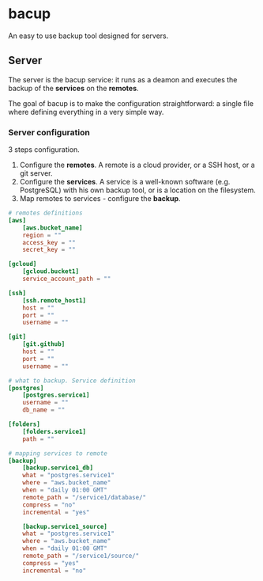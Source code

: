 # bacup

An easy to use backup tool designed for servers.

## Server

The server is the bacup service: it runs as a deamon and executes the backup of the **services** on the **remotes**.

The goal of bacup is to make the configuration straightforward: a single file where defining everything in a very simple way.


### Server configuration

3 steps configuration.

1. Configure the **remotes**. A remote is a cloud provider, or a SSH host, or a git server.
2. Configure the **services**. A service is a well-known software (e.g. PostgreSQL) with his own backup tool, or is a location on the filesystem.
3. Map remotes to services - configure the **backup**.



```toml
# remotes definitions
[aws]
    [aws.bucket_name]
    region = ""
    access_key = ""
    secret_key = ""

[gcloud]
    [gcloud.bucket1]
    service_account_path = ""

[ssh]
    [ssh.remote_host1]
    host = ""
    port = ""
    username = ""

[git]
    [git.github]
    host = ""
    port = ""
    username = ""

# what to backup. Service definition
[postgres]
    [postgres.service1]
    username = ""
    db_name = ""

[folders]
    [folders.service1]
    path = ""

# mapping services to remote
[backup]
    [backup.service1_db]
    what = "postgres.service1"
    where = "aws.bucket_name"
    when = "daily 01:00 GMT"
    remote_path = "/service1/database/"
    compress = "no"
    incremental = "yes"

    [backup.service1_source]
    what = "postgres.service1"
    where = "aws.bucket_name"
    when = "daily 01:00 GMT"
    remote_path = "/service1/source/"
    compress = "yes"
    incremental = "no"
```
